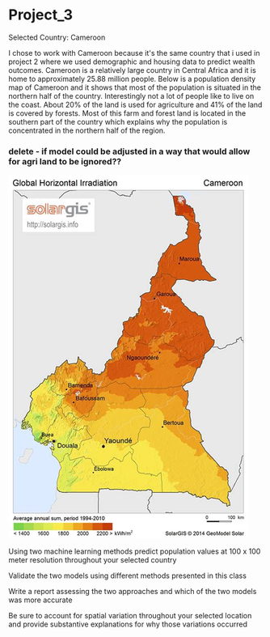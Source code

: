 # Project_3

Selected Country: Cameroon

I chose to work with Cameroon because it's the same country that i used in project 2 where we used demographic and housing data to predict wealth outcomes. 
Cameroon is a relatively large country in Central Africa and it is home to approximately 25.88 million people. Below is a population density map of Cameroon and it shows that most of the population is situated in the northern half of the country. Interestingly not a lot of people like to live on the coast. About 20% of the land is used for agriculture and 41% of the land is covered by forests. Most of this farm and forest land is located in the southern part of the country which explains why the population is concentrated in the northern half of the region.


### delete - if model could be adjusted in a way that would allow for agri land to be ignored??

![pop_map](pop_map.jpeg)


Using two machine learning methods predict population values at 100 x 100 meter resolution throughout your selected country


Validate the two models using different methods presented in this class


Write a report assessing the two approaches and which of the two models was more accurate


Be sure to account for spatial variation throughout your selected location and provide substantive explanations for why those variations occurred
